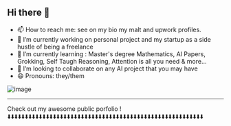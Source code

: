 ## Hi there 👋

- 📫 How to reach me: see on my bio my malt and upwork profiles.
- 🔭 I’m currently working on personal project and my startup as a side hustle of being a freelance
- 🌱 I’m currently learning : Master's degree Mathematics, AI Papers, Grokking, Self Taugh Reasoning, Attention is all you need & more...
- 👯 I’m looking to collaborate on any AI project that you may have
- 😄 Pronouns: they/them


![image](https://github.com/juxtopposed/juxtopposed/assets/115173648/f8006608-d227-4fcf-802f-216db800beb9)

---
Check out my awesome public porfolio !
⬇️⬇️⬇️⬇️⬇️⬇️⬇️⬇️⬇️⬇️⬇️⬇️⬇️⬇️⬇️⬇️⬇️⬇️⬇️⬇️⬇️⬇️⬇️⬇️⬇️⬇️⬇️⬇️⬇️⬇️⬇️⬇️⬇️⬇️⬇️⬇️⬇️⬇️⬇️⬇️⬇️⬇️⬇️⬇️⬇️⬇️⬇️⬇️⬇️⬇️⬇️⬇️⬇️⬇️⬇️⬇️
